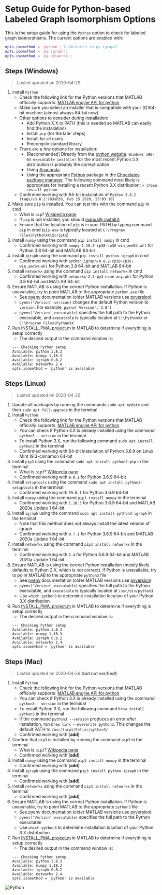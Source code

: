 # Setup Guide for Python-based Labeled Graph Isomorphism Options

This is the setup guide for using the `Python` option to check for labeled graph isomorphisms. The current options are enabled with:
```matlab
opts.isomethod = 'python'; % (defaults to py-igraph)
opts.isomethod = 'py-igraph';
opts.isomethod = 'py-networkx';
```

## Steps (Windows)
> Lasted updated on 2020-04-29

1. Install `Python`
	- Check the following link for the Python versions that MATLAB officially supports: [MATLAB engine API for python](https://www.mathworks.com/help/matlab/matlab-engine-for-python.html)
	- Make sure you select an installer that is compatible with your 32/64-bit machine (almost always 64-bit now)
	- Other options to consider during installation:
		- Add Python X.X to PATH (this is needed so MATLAB can easily find the installation)
		- Install `pip` (for the later steps)
		- Install for all users
		- Precompile standard library
	- There are a few options for installation:
		- [Recommended] Directly from the [python website](https://www.python.org/downloads/windows/). ```Windows x86-64 executable installer``` for the most recent Python 3.X distribution is probably the correct option
		- Using [Anaconda](https://www.anaconda.com/products/individual)
		- Using the appropriate [Python](https://chocolatey.org/packages?q=python) package in the [Chocolatey package manager](https://chocolatey.org/). The following command most likely is appropriate for installing a recent Python 3.X distribution: ```> choco install python```
	- Confirmed working with 64-bit installation of `Python 3.8.2 (tags/v3.8.2:7b3ab59, Feb 25 2020, 23:03:10)`
1. Make sure `pip` is installed. You can test this with the command `pip` in cmd
	- What is `pip`? [Wikipedia page](https://en.wikipedia.org/wiki/Pip_(package_manager))
	- If `pip` is not installed, you should [manually install it](https://pip.pypa.io/en/stable/installing/)
	- Ensure that the location of `pip` is in your PATH by typing command `pip` in cmd (`pip.exe` is typically located at `C:\Program Files\PythonXX\Scripts`)
1. Install `numpy` using the command `pip install numpy` in cmd
	- Confirmed working with `numpy-1.18.3-cp38-cp38-win_amd64.whl` for Python 3.8 64-bit and MATLAB 64-bit
1. Install `igraph` using the command `pip install python-igraph` in cmd
	- Confirmed working with `python_igraph-0.8.2-cp38-cp38-win_amd64.whl` for Python 3.8 64-bit and MATLAB 64-bit
1. Install `networkx` using the command `pip install networkx` in cmd
	- Confirmed working with `networkx-2.4-py3-none-any.whl` for Python 3.8 64-bit and MATLAB 64-bit
1. Ensure MATLAB is using the correct Python installation. If Python is unavailable, try to point MATLAB to the appropriate `python.exe` file
	- See [pyenv](https://www.mathworks.com/help/matlab/ref/pyenv.html) documentation (older MATLAB versions use [pyversion](https://www.mathworks.com/help/matlab/ref/pyversion.html))
	- ```pyenv('Version',version)``` changes the default Python version to `version`. For example, ```pyenv('Version','3.8')```
	- ```pyenv('Version',executable)``` specifies the full path to the Python executable, and `executable` is typically located at `C:\PythonXX` or `C:\Program Files\PythonXX`
1. Run [INSTALL_PMA_project.m](../INSTALL_PMA_project.m) in MATLAB to determine if everything is setup correctly
	- The desired output in the command window is:
	```
	--- Checking Python setup
	Available: python 3.8.3
	Available: numpy 1.18.3
	Available: igraph 0.8.2
	Available: networkx 2.4
	opts.isomethod = 'python' is available
	```

## Steps (Linux)
> Lasted updated on 2020-04-29

1. Update all packages by running the commands `sudo apt update` and then `sudo apt full-upgrade` in the terminal
1. Install `Python`
	- Check the following link for the Python versions that MATLAB officially supports: [MATLAB engine API for python](https://www.mathworks.com/help/matlab/matlab-engine-for-python.html)
	- You can check if Python 3.X is already installed using the command `python3 --version` in the terminal
	- To install Python 3.X, run the following command `sudo apt install python3` in the terminal
	- Confirmed working with 64-bit installation of Python 3.6.9 on Linux Mint 19.3-cinnamon 64-bit
1. Install `pip3` using the command `sudo apt install python3-pip` in the terminal
	- What is `pip3`? [Wikipedia page](https://en.wikipedia.org/wiki/Pip_(package_manager))
	- Confirmed working with `9.0.1` for Python 3.6.9 64-bit
1. Install `setuptools` using the command `sudo apt install python3-setuptools` in the terminal
	- Confirmed working with `39.0.1` for Python 3.6.9 64-bit
1. Install `numpy` using the command `pip3 install numpy` in the terminal
	- Confirmed working with `1.18.3` for Python 3.6.9 64-bit and MATLAB 2020a Update 1 64-bit
1. Install `igraph` using the command `sudo apt install python3-igraph` in the terminal
	- Note that this method does not always install the latest version of igraph
	- Confirmed working with `0.7.1` for Python 3.6.9 64-bit and MATLAB 2020a Update 1 64-bit
1. Install `networkx` using the command `pip3 install networkx` in the terminal
	- Confirmed working with `2.4` for Python 3.6.9 64-bit and MATLAB 2020a Update 1 64-bit
1. Ensure MATLAB is using the correct Python installation (mostly likely defaults to Python 2.X, which is not correct). If Python is unavailable, try to point MATLAB to the appropriate `python3` file
	- See [pyenv](https://www.mathworks.com/help/matlab/ref/pyenv.html) documentation (older MATLAB versions use [pyversion](https://www.mathworks.com/help/matlab/ref/pyversion.html))
	- ```pyenv('Version',executable)``` specifies the full path to the Python executable, and `executable` is typically located at `/usr/bin/python3`
	- Use `which python3` to determine installation location of your Python 3.X distribution
1. Run [INSTALL_PMA_project.m](../INSTALL_PMA_project.m) in MATLAB to determine if everything is setup correctly
	- The desired output in the command window is:
	```
	--- Checking Python setup
	Available: python 3.8.3
	Available: numpy 1.18.3
	Available: igraph 0.8.2
	Available: networkx 2.4
	opts.isomethod = 'python' is available
	```

## Steps (Mac)
> Lasted updated on 2020-04-29 (**but not verified!**)

1. Install `Python`
	- Check the following link for the Python versions that MATLAB officially supports: [MATLAB engine API for python](https://www.mathworks.com/help/matlab/matlab-engine-for-python.html)
	- You can check if Python 3.X is already installed using the command `python3 --version` in the terminal
	- To install Python 3.X, run the following command `brew install python3` in the terminal
	- If the command `python3 --version` produces an error after installation, run `brew link --overwrite python3`. This changes the default PATH to `/usr/local/Cellar/python3/`
	- Confirmed working with [**add**]
1. Confirm that `pip3` is installed by running the command `pip3` in the terminal
	- What is `pip3`? [Wikipedia page](https://en.wikipedia.org/wiki/Pip_(package_manager))
	- Confirmed working with [**add**]
1. Install `numpy` using the command `pip3 install numpy` in the terminal
	- Confirmed working with [**add**]
1. Install `igraph` using the command `pip3 install python-igraph` in the terminal
	- Confirmed working with [**add**]
1. Install `networkx` using the command `pip3 install networkx` in the terminal
	- Confirmed working with [**add**]
1. Ensure MATLAB is using the correct Python installation. If Python is unavailable, try to point MATLAB to the appropriate `python3` file
	- See [pyenv](https://www.mathworks.com/help/matlab/ref/pyenv.html) documentation (older MATLAB versions use [pyversion](https://www.mathworks.com/help/matlab/ref/pyversion.html))
	- ```pyenv('Version',executable)``` specifies the full path to the Python executable
	- Use `which python3` to determine installation location of your Python 3.X distribution
1. Run [INSTALL_PMA_project.m](../INSTALL_PMA_project.m) in MATLAB to determine if everything is setup correctly
	- The desired output in the command window is:
	```
	--- Checking Python setup
	Available: python 3.8.3
	Available: numpy 1.18.3
	Available: igraph 0.8.2
	Available: networkx 2.4
	opts.isomethod = 'python' is available
	```

![Python](https://www.python.org/static/community_logos/python-logo-generic.svg)
